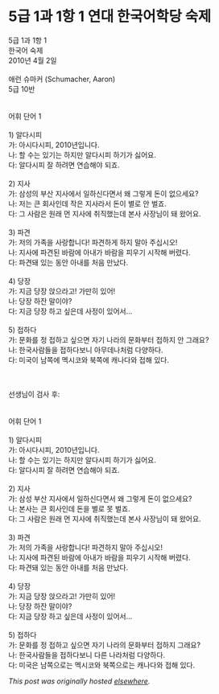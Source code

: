 # 5급 1과 1항 1 연대 한국어학당 숙제

<div>
<p>5&#44553; 1&#44284; 1&#54637; 1<br>&#54620;&#44397;&#50612; &#49689;&#51228;<br>2010&#45380; 4&#50900; 2&#51068;<br><br>&#50528;&#47088; &#49800;&#47560;&#52964; (Schumacher, Aaron)<br>5&#44553; 10&#48152;<br><br><br>&#50612;&#55064; &#45800;&#50612; 1<br><br>1) &#50508;&#45796;&#49884;&#54588;<br>&#44032;: &#50500;&#49884;&#45796;&#49884;&#54588;, 2010&#45380;&#51077;&#45768;&#45796;.<br>&#45208;: &#54624; &#49688;&#45716; &#51080;&#44592;&#45716; &#54616;&#51648;&#47564; &#50508;&#45796;&#49884;&#54588; &#54616;&#44592;&#44032; &#49899;&#50612;&#50836;.<br>&#45796;: &#50508;&#45796;&#49884;&#54588; &#51096; &#54616;&#47140;&#47732; &#50672;&#49845;&#54644;&#50556; &#46104;&#51424;.<br><br>2) &#51648;&#49324;<br>&#44032;: &#49340;&#49457;&#51032; &#48512;&#49328; &#51648;&#49324;&#50640;&#49436; &#51068;&#54616;&#49888;&#45796;&#47732;&#49436; &#50780; &#44536;&#47111;&#44172; &#46024;&#51060; &#50630;&#51004;&#49464;&#50836;?<br>&#45208;: &#51200;&#45716; &#53360; &#54924;&#49324;&#51064;&#45936; &#51089;&#51008; &#51648;&#49324;&#46972;&#49436; &#46024;&#51060; &#48324;&#47196; &#50504; &#48268;&#51424;.<br>&#45796;: &#44536; &#49324;&#46988;&#51008; &#50896;&#47000; &#47676; &#51648;&#49324;&#50640; &#52712;&#51649;&#54664;&#45716;&#45936; &#48376;&#49324; &#49324;&#51109;&#45784;&#51060; &#46076; &#50772;&#50612;&#50836;.<br><br>3) &#54028;&#44204;<br>&#44032;: &#51200;&#51032; &#44032;&#51313;&#51012; &#49324;&#46993;&#54633;&#45768;&#45796;! &#54028;&#44204;&#54616;&#44172; &#54616;&#51648; &#47568;&#50500; &#51452;&#49901;&#49884;&#50724;!<br>&#45208;: &#51648;&#49324;&#50640; &#54028;&#44204;&#46108; &#48148;&#46988;&#50640; &#50500;&#45236;&#44032; &#48148;&#46988;&#51012; &#54588;&#50864;&#44592; &#49884;&#51089;&#54644; &#48260;&#47160;&#45796;.<br>&#45796;: &#54028;&#44204;&#46076; &#51080;&#45716; &#46041;&#50504; &#50500;&#45236;&#47484; &#52376;&#51020; &#47564;&#45228;&#45796;.<br><br>4) &#45817;&#51109;<br>&#44032;: &#51648;&#44552; &#45817;&#51109; &#50505;&#51004;&#46972;&#44256;! &#44032;&#47564;&#55176; &#51080;&#50612;!<br>&#45208;: &#45817;&#51109; &#54616;&#51092; &#47568;&#51060;&#50556;?<br>&#45796;: &#51648;&#44552; &#45817;&#51109; &#54616;&#44256; &#49910;&#51008;&#45936; &#49324;&#51221;&#51060; &#51080;&#50612;&#49436;...<br><br>5) &#51217;&#54616;&#45796;<br>&#44032;: &#47928;&#54868;&#47484; &#51221; &#51217;&#54616;&#44256; &#49910;&#51004;&#47732; &#51088;&#44592; &#45208;&#46972;&#51032; &#47928;&#54868;&#48512;&#53552; &#51217;&#54616;&#51648; &#50504; &#44536;&#47000;&#50836;?<br>&#45208;: &#54620;&#44397;&#49324;&#46988;&#46308;&#51012; &#51217;&#54616;&#45796;&#48372;&#45768; &#50500;&#47924;&#45936;&#45208;&#52376;&#47100; &#45796;&#50577;&#54616;&#45796;.<br>&#45796;: &#48120;&#44397;&#51060; &#45224;&#51901;&#50640; &#47701;&#49884;&#53076;&#50752; &#48513;&#51901;&#50640; &#52880;&#45208;&#45796;&#50752; &#51217;&#54644; &#51080;&#45796;.</p>
<div><br></div>
<div><br></div>
<div>&#49440;&#49373;&#45784;&#51060; &#44160;&#49324; &#54980;:</div>
<div><br></div>
<div><br></div>
<div>&#50612;&#55064; &#45800;&#50612; 1<br><br>1) &#50508;&#45796;&#49884;&#54588;<br>&#44032;: &#50500;&#49884;&#45796;&#49884;&#54588;, 2010&#45380;&#51077;&#45768;&#45796;.<br>&#45208;: &#54624; &#49688;&#45716; &#51080;&#44592;&#45716; &#54616;&#51648;&#47564; &#50508;&#45796;&#49884;&#54588; &#54616;&#44592;&#44032; &#49899;&#50612;&#50836;.<br>&#45796;: &#50508;&#45796;&#49884;&#54588; &#51096; &#54616;&#47140;&#47732; &#50672;&#49845;&#54644;&#50556; &#46104;&#51424;.<br><br>2) &#51648;&#49324;<br>&#44032;: &#49340;&#49457; &#48512;&#49328; &#51648;&#49324;&#50640;&#49436; &#51068;&#54616;&#49888;&#45796;&#47732;&#49436; &#50780; &#44536;&#47111;&#44172; &#46024;&#51060; &#50630;&#51004;&#49464;&#50836;?<br>&#45208;: &#48376;&#49324;&#45716; &#53360; &#54924;&#49324;&#51064;&#45936; &#46024;&#51012; &#48324;&#47196; &#47803; &#48268;&#51424;.<br>&#45796;: &#44536; &#49324;&#46988;&#51008; &#50896;&#47000; &#47676; &#51648;&#49324;&#50640; &#52712;&#51649;&#54664;&#45716;&#45936; &#48376;&#49324; &#49324;&#51109;&#45784;&#51060; &#46076; &#50772;&#50612;&#50836;.<br><br>3) &#54028;&#44204;<br>&#44032;: &#51200;&#51032; &#44032;&#51313;&#51012; &#49324;&#46993;&#54633;&#45768;&#45796;! &#54028;&#44204;&#54616;&#51648; &#47568;&#50500; &#51452;&#49901;&#49884;&#50724;!<br>&#45208;: &#51648;&#49324;&#50640; &#54028;&#44204;&#46108; &#48148;&#46988;&#50640; &#50500;&#45236;&#44032; &#48148;&#46988;&#51012; &#54588;&#50864;&#44592; &#49884;&#51089;&#54644; &#48260;&#47160;&#45796;.<br>&#45796;: &#54028;&#44204;&#46076; &#51080;&#45716; &#46041;&#50504; &#50500;&#45236;&#47484; &#52376;&#51020; &#47564;&#45228;&#45796;.<br><br>4) &#45817;&#51109;<br>&#44032;: &#51648;&#44552; &#45817;&#51109; &#50505;&#51004;&#46972;&#44256;! &#44032;&#47564;&#55176; &#51080;&#50612;!<br>&#45208;: &#45817;&#51109; &#54616;&#51092; &#47568;&#51060;&#50556;?<br>&#45796;: &#51648;&#44552; &#45817;&#51109; &#54616;&#44256; &#49910;&#51008;&#45936; &#49324;&#51221;&#51060; &#51080;&#50612;&#49436;...<br><br>5) &#51217;&#54616;&#45796;<br>&#44032;: &#47928;&#54868;&#47484; &#51221; &#51217;&#54616;&#44256; &#49910;&#51004;&#47732; &#51088;&#44592; &#45208;&#46972;&#51032; &#47928;&#54868;&#48512;&#53552; &#51217;&#54616;&#51648; &#44536;&#47000;&#50836;?<br>&#45208;: &#54620;&#44397;&#49324;&#46988;&#46308;&#51012; &#51217;&#54616;&#45796;&#48372;&#45768; &#45796;&#47480; &#45208;&#46972;&#52376;&#47100; &#45796;&#50577;&#54616;&#45796;.<br>&#45796;: &#48120;&#44397;&#51008; &#45224;&#51901;&#51004;&#47196;&#45716; &#47701;&#49884;&#53076;&#50752; &#48513;&#51901;&#51004;&#47196;&#45716; &#52880;&#45208;&#45796;&#50752; &#51217;&#54644; &#51080;&#45796;.</div>
</div>


*This post was originally hosted [elsewhere](http://planspace.blogspot.com/2010/04/5-1-1-1.html).*
